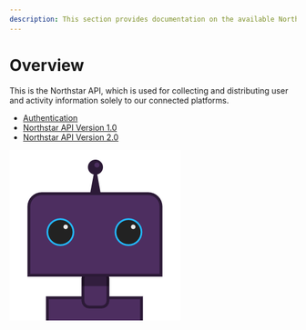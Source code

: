 ```yaml
---
description: This section provides documentation on the available Northstar API endpoints.
---
```


# Overview

This is the Northstar API, which is used for collecting and distributing user and activity information solely to our connected platforms.

* [Authentication](authentication.md)
* [Northstar API Version 1.0](api-v1/)
* [Northstar API Version 2.0](api-v2/)

![DoSomething Bot](../.gitbook/assets/dsbot.png)

